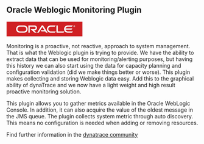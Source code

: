 ## Oracle Weblogic Monitoring Plugin

![images/oracle_logo.png](images/oracle_logo.png)

Monitoring is a proactive, not reactive, approach to system management. That is what the Weblogic plugin is trying to provide. We have the ability to extract data that can be used for monitoring/alerting purposes, but having this history we can also start using the data for capacity planning and configuration validation (did we make things better or worse). This plugin makes collecting and storing Weblogic data easy. Add this to the graphical ability of dynaTrace and we now have a light weight and high result proactive monitoring solution.

This plugin allows you to gather metrics available in the Oracle WebLogic Console. In addition, it can also acquire the value of the oldest message in the JMS queue. The plugin collects system metric through auto discovery. This means no configuration is needed when adding or removing resources. 

Find further information in the [dynatrace community](https://community.compuwareapm.com/community/display/DL/Weblogic+Monitoring+Plugin)
